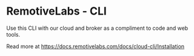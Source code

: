 # RemotiveLabs - CLI

Use this CLI with our cloud and broker as a compliment to code and web tools.

Read more at https://docs.remotivelabs.com/docs/cloud-cli/Installation
